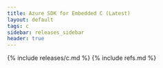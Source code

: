 ```yaml
---
title: Azure SDK for Embedded C (Latest)
layout: default
tags: c
sidebar: releases_sidebar
header: true
---
```

{% include releases/c.md %}
{% include refs.md %}
